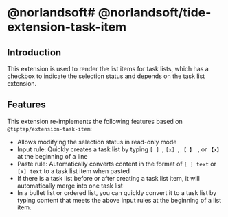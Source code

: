 # @norlandsoft# @norlandsoft/tide-extension-task-item

## Introduction

This extension is used to render the list items for task lists, which has a checkbox to indicate the selection status and depends on the task list extension.

## Features

This extension re-implements the following features based on `@tiptap/extension-task-item`:

- Allows modifying the selection status in read-only mode
- Input rule: Quickly creates a task list by typing `[ ] `, `[x] `, `【 】 `, or `【x】 ` at the beginning of a line
- Paste rule: Automatically converts content in the format of `[ ] text` or `[x] text` to a task list item when pasted
- If there is a task list before or after creating a task list item, it will automatically merge into one task list
- In a bullet list or ordered list, you can quickly convert it to a task list by typing content that meets the above input rules at the beginning of a list item.
